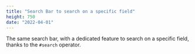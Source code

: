 ```yaml
---
title: "Search Bar to search on a specific field"
height: 750
date: "2022-04-01"
---
```


The same search bar, with a dedicated feature to search on a specific field, thanks to the `#search` operator.